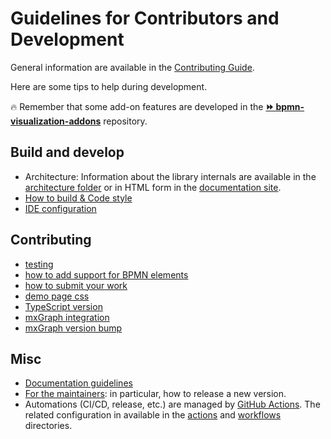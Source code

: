 # Guidelines for Contributors and Development

General information are available in the [Contributing Guide](../../CONTRIBUTING.md).

Here are some tips to help during development.

🔥 Remember that some add-on features are developed in the [__⏩ bpmn-visualization-addons__](https://github.com/process-analytics/bpmn-visualization-addons/) repository.

## Build and develop

- Architecture: Information about the library internals are available in the [architecture folder](../users/architecture) or in HTML form in the [documentation site](https://process-analytics.github.io/bpmn-visualization-js/#_architecture_and_development).
- [How to build & Code style](development.md)
- [IDE configuration](ide-configuration.md)

## Contributing
- [testing](testing.md)
- [how to add support for BPMN elements](bpmn-support-how-to.md)
- [how to submit your work](pull-request.md)
- [demo page css](demo-page-css.md)
- [TypeScript version](supported-typescript-version.md)
- [mxGraph integration](mxgraph-integration.md)
- [mxGraph version bump](mxgraph-version-bump.md)

## Misc
- [Documentation guidelines](documentation-guidelines.md)
- [For the maintainers](maintainers.md): in particular, how to release a new version.
- Automations (CI/CD, release, etc.) are managed by [GitHub Actions](https://docs.github.com/en/actions). The related configuration in available in the [actions](../../.github/actions) and [workflows](../../.github/workflows) directories.
